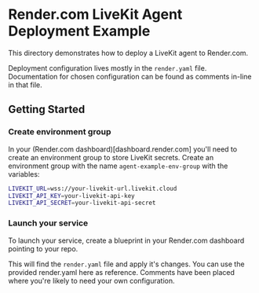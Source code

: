 # Render.com LiveKit Agent Deployment Example

This directory demonstrates how to deploy a LiveKit agent to Render.com. 

Deployment configuration lives mostly in the `render.yaml` file. Documentation for chosen configuration can be found as comments in-line in that file.

## Getting Started

### Create environment group

In your (Render.com dashboard)[dashboard.render.com] you'll need to create an environment group to store LiveKit secrets.
Create an environment group with the name `agent-example-env-group` with the variables:
```bash
LIVEKIT_URL=wss://your-livekit-url.livekit.cloud
LIVEKIT_API_KEY=your-livekit-api-key
LIVEKIT_API_SECRET=your-livekit-api-secret
```

### Launch your service

To launch your service, create a blueprint in your Render.com dashboard
pointing to your repo.

This will find the `render.yaml` file and apply it's changes. You can use
the provided render.yaml here as reference. Comments have been placed where
you're likely to need your own configuration.